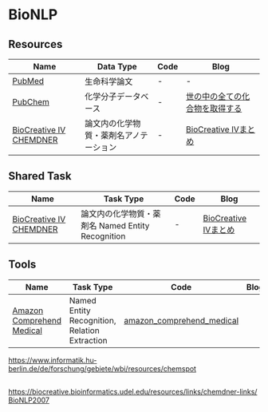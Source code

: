 # BioNLP


## Resources
| Name | Data Type | Code | Blog |
----|----|----|----
| [PubMed](https://www.ncbi.nlm.nih.gov/pubmed/) | 生命科学論文 | - | - |
| [PubChem](https://pubchem.ncbi.nlm.nih.gov/) | 化学分子データベース | - | [世の中の全ての化合物を取得する](http://blog.roy29fuku.com/natural-language-processing/paper-analysis/get-all-of-the-substances/) |
| [BioCreative IV CHEMDNER](https://biocreative.bioinformatics.udel.edu/tasks/biocreative-iv/chemdner/) | 論文内の化学物質・薬剤名アノテーション | - | [BioCreative IVまとめ](http://blog.roy29fuku.com/natural-language-processing/biocreative-iv/#Track_2-_CHEMDNER_Task_Chemical_compound_and_drug_name_recognition_task) |

## Shared Task
| Name | Task Type | Code | Blog |
----|----|----|----
| [BioCreative IV CHEMDNER](https://biocreative.bioinformatics.udel.edu/tasks/biocreative-iv/chemdner/) | 論文内の化学物質・薬剤名 Named Entity Recognition | - | [BioCreative IVまとめ](http://blog.roy29fuku.com/natural-language-processing/biocreative-iv/#Track_2-_CHEMDNER_Task_Chemical_compound_and_drug_name_recognition_task) |

## Tools
| Name | Task Type | Code | Blog |
----|----|----|----
| [Amazon Comprehend Medical](https://aws.amazon.com/jp/comprehend/) | Named Entity Recognition, Relation Extraction | [amazon_comprehend_medical](https://github.com/roy29fuku/BioNLP/tree/master/amazon_comprehend_medical) |  |

https://www.informatik.hu-berlin.de/de/forschung/gebiete/wbi/resources/chemspot


## 
https://biocreative.bioinformatics.udel.edu/resources/links/chemdner-links/
[BioNLP2007](http://compbio.ucdenver.edu/BioNLP2007/index.shtml)
